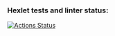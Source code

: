 ### Hexlet tests and linter status:
[![Actions Status](https://github.com/start1810/fullstack-javascript-project-44/workflows/hexlet-check/badge.svg)](https://github.com/start1810/fullstack-javascript-project-44/actions)